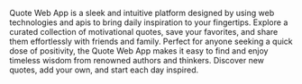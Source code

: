Quote Web App is a sleek and intuitive platform designed by using web technologies and apis to bring daily inspiration to your fingertips. Explore a curated collection of motivational quotes, save your favorites, and share them effortlessly with friends and family. Perfect for anyone seeking a quick dose of positivity, the Quote Web App makes it easy to find and enjoy timeless wisdom from renowned authors and thinkers. Discover new quotes, add your own, and start each day inspired.
